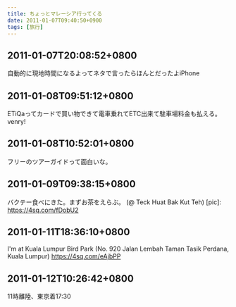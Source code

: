 ```yaml
---
title: ちょっとマレーシア行ってくる
date: 2011-01-07T09:40:50+0900
tags: [旅行]
---
```


## 2011-01-07T20:08:52+0800
自動的に現地時間になるよってネタで言ったらほんとだったよiPhone

## 2011-01-08T09:51:12+0800
ETiQaってカードで買い物できて電車乗れてETC出来て駐車場料金も払える。venry!

## 2011-01-08T10:52:01+0800
フリーのツアーガイドって面白いな。

## 2011-01-09T09:38:15+0800
バクテー食べにきた。まずお茶をえらぶ。 (@ Teck Huat Bak Kut Teh) [pic]: https://4sq.com/fDobU2

## 2011-01-11T18:36:10+0800
I'm at Kuala Lumpur Bird Park (No. 920 Jalan Lembah Taman Tasik Perdana,
Kuala Lumpur) https://4sq.com/eAjbPP

## 2011-01-12T10:26:42+0800
11時離陸、東京着17:30
